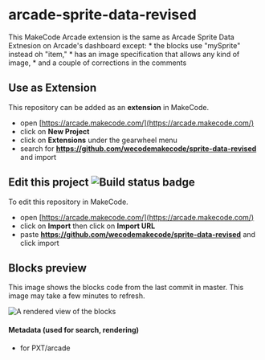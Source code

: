  
# arcade-sprite-data-revised
 This MakeCode Arcade extension is the same as Arcade Sprite Data Extnesion 
 on Arcade's dashboard except:
     *  the blocks use "mySprite" instead oh "item," 
     *  has an image specification that allows any kind of image, 
     *  and a couple of corrections in the comments


## Use as Extension

This repository can be added as an **extension** in MakeCode.

* open [https://arcade.makecode.com/](https://arcade.makecode.com/)
* click on **New Project**
* click on **Extensions** under the gearwheel menu
* search for **https://github.com/wecodemakecode/sprite-data-revised** and import

## Edit this project ![Build status badge](https://github.com/wecodemakecode/sprite-data-revised/workflows/MakeCode/badge.svg)

To edit this repository in MakeCode.

* open [https://arcade.makecode.com/](https://arcade.makecode.com/)
* click on **Import** then click on **Import URL**
* paste **https://github.com/wecodemakecode/sprite-data-revised** and click import

## Blocks preview

This image shows the blocks code from the last commit in master.
This image may take a few minutes to refresh.

![A rendered view of the blocks](https://github.com/wecodemakecode/sprite-data-revised/raw/master/.github/makecode/blocks.png)

#### Metadata (used for search, rendering)

* for PXT/arcade
<script src="https://makecode.com/gh-pages-embed.js"></script><script>makeCodeRender("{{ site.makecode.home_url }}", "{{ site.github.owner_name }}/{{ site.github.repository_name }}");</script>
